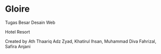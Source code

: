 # Gloire
Tugas Besar Desain Web

Hotel Resort

Created by Ath Thaariq Adz Zyad, Khatirul Ihsan, Muhammad Diva Fahrizal, Safira Anjani
